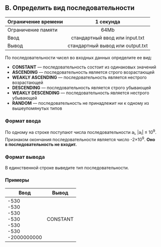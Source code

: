 ## B. Определить вид последовательности

| Ограничение времени  |            1 секунда             |
|----------------------|:--------------------------------:|
| Ограничение памяти   |               64Mb               |
| Ввод                 |  стандартный ввод или input.txt  |
| Вывод                | стандартный вывод или output.txt |

По последовательности чисел во входных данных определите ее вид:

* __CONSTANT__ — последовательность состоит из одинаковых значений
* __ASCENDING__ — последовательность является строго возрастающей
* __WEAKLY ASCENDING__ — последовательность является нестрого возрастающей
* __DESCENDING__ — последовательность является строго убывающей
* __WEAKLY DESCENDING__ — последовательность является нестрого убывающей
* __RANDOM__ — последовательность не принадлежит ни к одному из вышеупомянутых типов

### Формат ввода

По одному на строке поступают числа последовательности a<sub>i</sub>, |a<sub>i</sub>| ≤ 10<sup>9</sup>.
Признаком окончания последовательности является число -2×10<sup>9</sup>. 
__Оно в последовательность не входит.__

### Формат вывода

В единственной строке выведите тип последовательности.

### Примеры

| Ввод                                                              |  Вывод   |
|-------------------------------------------------------------------|:--------:|
| -530<br> -530<br> -530<br> -530<br> -530<br> -530<br> -2000000000 | CONSTANT |
